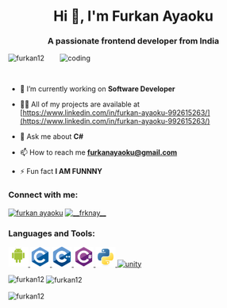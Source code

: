 <h1 align="center">Hi 👋, I'm Furkan Ayaoku</h1>
<h3 align="center">A passionate frontend developer from India</h3>
<img align="right" alt="coding" width="400" src="https://cdn.sanity.io/images/ordgikwe/production/a830c5182852e35bcd0dc07b90122f07ecd15f48-700x525.gif?w=700&h=525&auto=format">
<p align="left"> <img src="https://komarev.com/ghpvc/?username=furkan12&label=Profile%20views&color=0e75b6&style=flat" alt="furkan12" /> </p>

<p align="left"> <a href="https://twitter.com/" target="blank"><img src="https://img.shields.io/twitter/follow/?logo=twitter&style=for-the-badge" alt="" /></a> </p>

- 🔭 I’m currently working on **Software Developer**

- 👨‍💻 All of my projects are available at [https://www.linkedin.com/in/furkan-ayaoku-992615263/](https://www.linkedin.com/in/furkan-ayaoku-992615263/)

- 💬 Ask me about **C#**

- 📫 How to reach me **furkanayaoku@gmail.com**

- ⚡ Fun fact **I AM FUNNNY**

<h3 align="left">Connect with me:</h3>
<p align="left">
<a href="https://linkedin.com/in/furkan ayaoku" target="blank"><img align="center" src="https://raw.githubusercontent.com/rahuldkjain/github-profile-readme-generator/master/src/images/icons/Social/linked-in-alt.svg" alt="furkan ayaoku" height="30" width="40" /></a>
<a href="https://instagram.com/__frknay__" target="blank"><img align="center" src="https://raw.githubusercontent.com/rahuldkjain/github-profile-readme-generator/master/src/images/icons/Social/instagram.svg" alt="__frknay__" height="30" width="40" /></a>
</p>

<h3 align="left">Languages and Tools:</h3>
<p align="left"> <a href="https://developer.android.com" target="_blank" rel="noreferrer"> <img src="https://raw.githubusercontent.com/devicons/devicon/master/icons/android/android-original-wordmark.svg" alt="android" width="40" height="40"/> </a> <a href="https://www.cprogramming.com/" target="_blank" rel="noreferrer"> <img src="https://raw.githubusercontent.com/devicons/devicon/master/icons/c/c-original.svg" alt="c" width="40" height="40"/> </a> <a href="https://www.w3schools.com/cpp/" target="_blank" rel="noreferrer"> <img src="https://raw.githubusercontent.com/devicons/devicon/master/icons/cplusplus/cplusplus-original.svg" alt="cplusplus" width="40" height="40"/> </a> <a href="https://www.w3schools.com/cs/" target="_blank" rel="noreferrer"> <img src="https://raw.githubusercontent.com/devicons/devicon/master/icons/csharp/csharp-original.svg" alt="csharp" width="40" height="40"/> </a> <a href="https://www.python.org" target="_blank" rel="noreferrer"> <img src="https://raw.githubusercontent.com/devicons/devicon/master/icons/python/python-original.svg" alt="python" width="40" height="40"/> </a> <a href="https://unity.com/" target="_blank" rel="noreferrer"> <img src="https://www.vectorlogo.zone/logos/unity3d/unity3d-icon.svg" alt="unity" width="40" height="40"/> </a> </p>

<p><img align="left" src="https://github-readme-stats.vercel.app/api/top-langs?username=furkan12&show_icons=true&locale=en&layout=compact" alt="furkan12" /></p>

<p>&nbsp;<img align="center" src="https://github-readme-stats.vercel.app/api?username=furkan12&show_icons=true&locale=en" alt="furkan12" /></p>

<p><img align="center" src="https://github-readme-streak-stats.herokuapp.com/?user=furkan12&" alt="furkan12" /></p>
